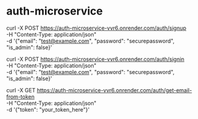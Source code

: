 # auth-microservice

curl -X POST https://auth-microservice-vvr6.onrender.com/auth/signup \
-H "Content-Type: application/json" \
-d '{"email": "test@example.com", "password": "securepassword", "is_admin": false}'

curl -X POST https://auth-microservice-vvr6.onrender.com/auth/signin \
-H "Content-Type: application/json" \
-d '{"email": "test@example.com", "password": "securepassword", "is_admin": false}'

curl -X GET https://auth-microservice-vvr6.onrender.com/auth/get-email-from-token \
-H "Content-Type: application/json" \
-d '{"token": "your_token_here"}'